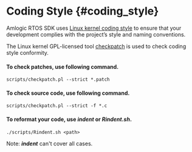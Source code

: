 Coding Style {#coding_style}
==========

Amlogic RTOS SDK uses <a href="https://kernel.org/doc/html/latest/process/coding-style.html">Linux kernel coding style</a> to ensure that your development complies with the project’s style and naming conventions.

The Linux kernel GPL-licensed tool <a href="https://git.kernel.org/pub/scm/linux/kernel/git/stable/linux.git/plain/scripts/checkpatch.pl">checkpatch</a> is used to check coding style conformity.

#### To check patches, use following command. ####

	scripts/checkpatch.pl --strict *.patch

#### To check source code, use following command. ####

	scripts/checkpatch.pl --strict -f *.c

#### To reformat your code, use *indent* or *Rindent.sh*. ####

	./scripts/Rindent.sh <path>

Note: ***indent*** can't cover all cases.
